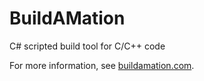 BuildAMation
============

C# scripted build tool for C/C++ code

For more information, see [buildamation.com](http://buildamation.com).
